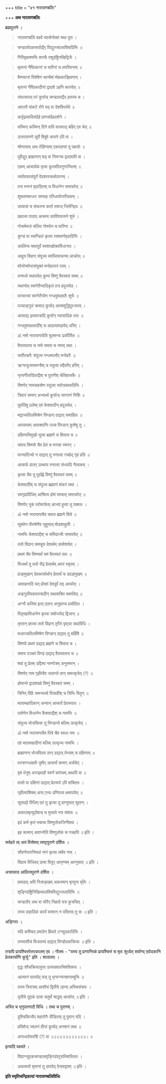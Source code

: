 +++
title = "४१ नारायणबलिः"

+++
**अथ नारायणबलिः**

ब्रह्मपुराणे ।

> नारायणबलिं वक्ष्ये व्यासेनोक्तं यथा पुरा ।

> चण्डालोदकसर्पाद्यैर् विद्युज्ज्वालाविषादिभिः ॥

> गिरिवृक्षाश्मभिः शस्त्रैः पशुदंष्ट्रिनखिद्विजैः ।

> मृतानां नैष्ठिकानां च यतीनां च तपस्विनाम् ॥

> वैष्णवानां विशेषेण चान्येषां मोक्षकाङ्क्षिणाम् ।

> मृतानां नैष्ठिकादीनां द्वादशे ऽहनि कारयेत् ॥

> संवत्सरात् परं कुर्याच् चण्डालाद्यैर् हतस्य च ।

> आपत्तौ संकटे रोगे यद् वा देशविपर्यये ॥

> कर्तृद्रव्यादिसंदेहे प्राणसंदेहदर्शने ।

> यस्मिन् कस्मिन् दिने वापि वत्सराद् बहिर् एव चेत् ॥

> उत्तरायणगे सूर्ये विषुवे चायने ऽपि वा ।

> श्रोणायाम् अथ रोहिण्याम् एकादश्यां तु पक्षयोः ॥

> पूर्वेद्युर् ब्राह्मणान् षड् वा निमन्त्र्य द्वादशापि वा ।

> एकम् आचार्यकं वृत्वा कुलशीलगुणान्वितम् ॥

> सर्वावयवसंपूर्णं वेदशास्त्रार्थपारगम् ।

> तत्र स्नानं मृदाद्भिश् च विधानेन समाचरेत् ॥

> शुक्लाम्बरधरः सम्यक् परिधायोत्तरीयकम् ।

> उपवासं च संकल्प्य कर्ता तावज् जितेन्द्रियः ॥

> प्रक्षाल्य पादाव् आचम्य उपविश्यासने शुभे ।

> गोचर्ममात्रं संलिप गोमयेन च वारिणा ॥

> कुण्डं वा स्थण्डिलं कृत्वा रक्तवर्णमृदादिभिः ।

> उपलिप्य यथापूर्वं स्वशाखोक्तविधानतः ।

> आहूय विप्रान् संपूज्य स्वस्तिवाचनम् आचरेत् ॥

> शोभोप्शोभासंयुक्तं मनोहरतरं परम् ।

> तन्मध्ये स्थापयेत् कुम्भं विष्णुं वैवस्वतं यमम् ॥

> स्थाप्येत् स्वर्णरौप्यादिकृतं तत्र प्रपूजयेत् ।

> वस्त्राभ्यां स्वर्णरौप्येण गन्धपुष्पाक्षतैः शुभैः ॥

> पञ्चाङ्गुलं क्रमात् कुर्याद् आत्मशुद्धिपुरःसरम् ।

> आसाद्य द्रव्यपात्रादि कुर्यान् न्यासादिकं ततः ॥

> गन्धपुष्पाक्षतादींश् च आदायावाहयेद् धरिम् ।

> ॐ नमो नारायणायेति मूलमन्त्रः प्रकीर्तितः ॥

> वैवस्वताय च नमो यमाय च नमस् तथा ।

> सर्वोपचारैः संपूज्य गन्धमाल्यैर् मनोहरैः ॥

> ऋग्यजुःसाममन्त्रैश् च स्तुत्वा तद्दैवतैर् हरिम् ।

> नृत्यगीतादिवाद्यैश् च पुराणैश् चेतिहासकैः ॥

> विष्णोर् नामसहस्रेण स्तुत्वा स्तोत्रकथादिभिः ।

> त्रिवारं सम्यग् अभ्यर्च्य कुर्याज् जागरणं निशि ॥

> पूर्वादिषु दलेष्व् एवं केशवादीन् प्रपूजयेत् ।

> मद्वाज्यतिलमिश्रेण पिण्डान् दद्यात् समाहितः ॥

> अपसव्यम् अवाक्पाणिः पञ्च पिण्डान् कुशेषु तु ।

> दक्षिणाभिमुखो भूत्वा ब्रह्मणे च शिवाय च ॥

> यमाय विष्णवे चैव प्रेतं च मनसा स्मरन् ।

> पत्न्यादिभ्यो न दद्यात् तु स्नात्वा गच्छेद् गृहं प्रति ॥

> आचार्यः प्रातर् उत्थाय स्नात्वा संध्यादि नैत्यकम् ।

> कृत्वा चैव तु पूर्वाह्णे विष्णुं वैवस्वतं यमम् ॥

> केशवादींश् च संपूज्य ब्रह्माणं शंकरं तथा ।

> स्वगृह्यविधिम् आश्रित्य होमं पश्चात् समाचरेत् ॥

> विष्णोर् नुकं परोमात्रेत्य् आभ्यां हुत्वा तु पक्वतः ।

> ॐ नमो नारायणायैव यमाय ब्रह्मणे शिवे ॥

> सूक्तेन पौरुषेणैव जुहुयात् षोडशाहुतीः ।

> नामभिः केशवाद्यैश् च समिदाज्यैः समापयेत् ॥

> ततो विप्रान् समाहूय देवार्थम् उपवेशयेत् ।

> प्रथमं चैव विष्ण्वर्थं यमं वैवस्वतं ततः ॥

> विध्यर्थं तु ततो रौद्रं प्रेतार्थम् अपरं स्मृतम् ।

> प्राङ्मुखान् देवकार्यार्थान् प्रेतार्थं च उदङ्मुखम् ॥

> आवाहनादि यत् प्रोक्तं देवपूर्वं तद् आचरेत् ।

> अङ्गुलीयकवस्त्रादीन् यथाशक्ति समर्पयेत् ॥

> अग्नौ करिष्य इत्य् एतान् अनुज्ञाप्य प्रचोदितः ।

> पितृयज्ञविधानेन कृत्वा संबोजयेद् द्विजान् ॥

> तृप्तान् ज्ञात्वा ततो विप्रान् तृप्तिं पृष्ट्वा यथाविधि ।

> मध्वाज्यतिलमिश्रेण पिण्डान् दद्यात् तु बर्हिषि ॥

> विष्णवे प्रथमं दद्याद् ब्रह्मणे च शिवाय च ।

> यमाय पञ्चमं पिण्डं दद्याद् वैवस्वताय च ॥

> षष्ठं तु प्रेतम् उद्दिश्य नाम्गोत्रम् अनुस्मरन् ।

> विष्णोर् नाम गृहीत्वैव जलान्ते तान् समत्सृजेत् (?) ॥

> होमान्ते द्वादशपक्षे विष्णुं वैवस्वतं यमम् ।

> त्रिभिर् विप्रैः समभ्यर्च्य पित्रादींश् च त्रिभिः पितॄन् ॥

> मातामहादिकान् अन्यान् आचार्यं प्रेतरूपतः ।

> पार्वणेन विधानेन कैशवाद्यैश् च नामभिः ॥

> संपूज्य भोजयित्वा तु पिण्डान्ते बलिम् उत्सृजेत् ।

> ॐ नमो नारायणायैव पित्रे चैव स्वधा नमः ॥

> एवं मातामहादीनां बलिम् उत्सृज्य नामभिः ।

> ब्राह्मणान् भोजयित्वा तान् दद्यात् तेभ्यश् च दक्षिणाम् ॥

> वस्त्रगन्धाक्षतैः पुष्पैर् आचार्यं सम्यग् अर्चयेत् ।

> वृषं धेनुम् अनड्वाहौ स्वर्णं कांस्यम् अथापि वा ॥

> वासो वा दक्षिणां दद्यात् प्रेतरूपे ऽपि शक्तितः ।

> गृहीत्वाशिषम् अप्य् एभ्यः प्रणिपत्य क्षमापयेत् ॥

> सुताद्यो विधिम् एतं तु कृत्वा तु प्राप्नुयात् सुतान् ।

> अकालमृत्युदोषाच् च मुच्यते नत्र संशयः ॥

> इदं कर्म कृतं भक्त्या विष्णुलोकजिगीषया ।

> इह कामान् अवाप्नोति विष्णुलोकं स गच्छति ॥ इति ।

सर्पहते त्व् अयं विसेषस् त्वष्टृपुराणे दर्शितः ।

> सौवर्णभारनिष्पन्नं नागं कृत्वा तथैव गाम् ।

> विप्राय विधिवद् दत्वा पितुर् आनृण्यम् आप्नुयात् ॥ इति ।

अत्रापवाद आदित्यपुराणे दर्शितः ।

> प्रमादाद् अपि निःशङ्खम् अकस्मान् मृत्युना मृतिः ।

> शृङ्गिदंष्ट्रिनिखिव्यालविषविद्युज्जलादिभिः ॥

> चण्डालैर् अथ वा चोरैर् निहतो यत्र कुत्रचित् ।

> तस्य दाहादिकं कार्यं यस्मान् न पतितस् तु सः ॥ इति ।

अङ्गिराः ।

> यदि कश्चित् प्रमादेन म्रियते ऽग्न्युदकादिभिः ।

> तस्याशौचं विधातव्यं दद्यात् पिण्डोदकक्रियाः ॥ इति ।

तत्रापि प्रायश्चित्तोत्तरकालम् एव । गौतमः -  "यस्य तु प्राणान्तिकं प्रायश्चित्तं स मृतः शुध्येत् सर्वाण्य् एवोदकानि प्रेतकार्याणि कुर्युः" इति । शातातपः ।

> वृद्धः शौचक्रियालुप्तः प्रत्यख्यातभिषक्क्रियः ।

> आत्मानं घातयेद् यस् तु भृग्वग्न्यनशनाम्बुभिः ॥

> तस्य त्रिरात्रम् आशौचं द्वितीये ऽह्न्य् अस्थिसंचयः ।

> तृतीये तूदकं दत्वा चतुर्थे श्राद्धम् आचरेत् ॥ इति ।

अस्ति च भृगुपतनादौ विधिः । तथा च पुराणम् ।

> दुश्चिकित्सैर् महारोगैः पीडितस् तु पुमान् यदि ।

> प्रविशेज् ज्वलनं दीप्तं कुर्याद् अनशनं तथा ॥

> अगाधतोयरशिं (?) वा ॥॥॥॥॥॥॥॥॥॥॥॥। ॥

इत्यादि वक्ष्यते ।

> विप्राग्न्युदकचण्डालशृङ्गिदंश्ट्र्यभिशस्तितः ।

> अकामतो मृतानां तु दापयेद् ऐन्दवद्वयम् ॥ इति ।

**इति स्मृतिचन्द्रिकायां नारायणबलिविधिः**

